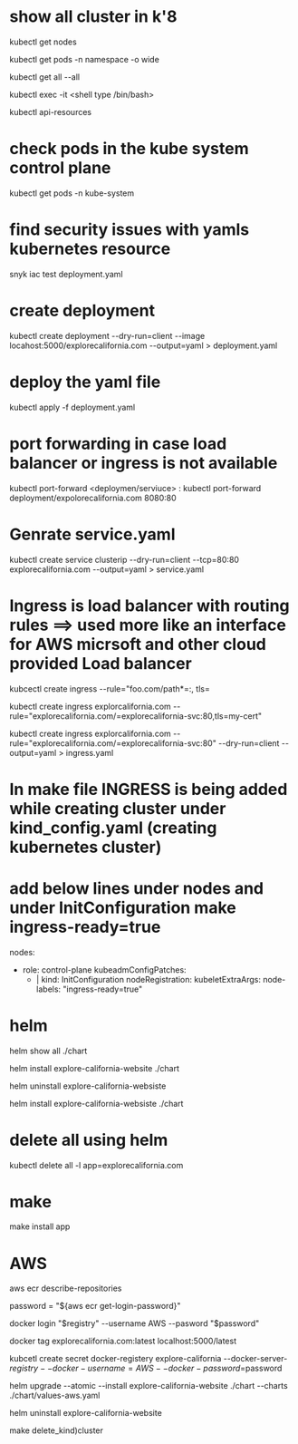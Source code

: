 # show all cluster in k'8
kubectl get nodes 

kubectl get pods -n namespace -o wide

kubectl get all --all

kubectl exec -it <name of pod> <shell type /bin/bash>

kubectl api-resources

# check pods in the kube system control plane
kubectl get pods -n kube-system

# find security issues with yamls kubernetes resource
snyk iac test deployment.yaml 

# create deployment
kubectl create deployment --dry-run=client --image locahost:5000/explorecalifornia.com --output=yaml > deployment.yaml

# deploy the yaml file
kubectl apply -f deployment.yaml

# port forwarding in case load balancer or ingress is not available
kubectl port-forward <deploymen/serviuce> <oustide-port>:<inside-port>
kubectl port-forward deployment/expolorecalifornia.com 8080:80

# Genrate service.yaml 
kubectl create service clusterip --dry-run=client --tcp=80:80 explorecalifornia.com --output=yaml > service.yaml

# Ingress is load balancer with routing rules ==> used more like an interface for AWS micrsoft and other cloud provided Load balancer
kubcectl create ingress <name> --rule="foo.com/path*=<service-name>:<port>, tls=<cret-name> 

kubectl create ingress explorcalifornia.com --rule="explorecalifornia.com/=explorecalifornia-svc:80,tls=my-cert" 

kubectl create ingress explorcalifornia.com --rule="explorecalifornia.com/=explorecalifornia-svc:80" --dry-run=client --output=yaml > ingress.yaml

# In make file INGRESS is being added while creating cluster under kind_config.yaml (creating kubernetes cluster)
# add below lines under nodes and under InitConfiguration make ingress-ready=true
nodes:
- role: control-plane
  kubeadmConfigPatches:
  - |
    kind: InitConfiguration
    nodeRegistration:
      kubeletExtraArgs:
        node-labels: "ingress-ready=true"

# helm
helm show all ./chart

helm install explore-california-website ./chart

helm uninstall explore-california-websiste

helm install explore-california-websiste ./chart


# delete all using helm
kubectl delete all -l app=explorecalifornia.com

# make
make install app

# AWS
aws ecr describe-repositories

password = "${aws ecr get-login-password}"

docker login "$registry" --username AWS --pasword "$password"

docker tag explorecalifornia.com:latest localhost:5000/latest

kubcetl create secret docker-registery explore-california --docker-server-$registry --docker-username=AWS --docker-password=$password

helm upgrade --atomic --install explore-california-website ./chart --charts ./chart/values-aws.yaml

helm uninstall explore-california-website

make delete_kind)cluster








